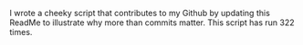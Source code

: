 I wrote a cheeky script that contributes to my Github by updating this ReadMe to illustrate why more than commits matter. This script has run 322 times.